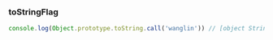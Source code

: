 ### toStringFlag
```javascript
console.log(Object.prototype.toString.call('wanglin')) // [object String]
```